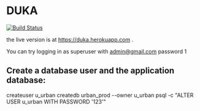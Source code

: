 # DUKA
[![Build Status](https://travis-ci.org/kipkemei/duka.svg?branch=master)](https://travis-ci.org/kipkemei/duka)

the live version is at https://duka.herokuapp.com .

You can try logging in as superuser with admin@gmail.com password 1


## Create a database user and the application database:
createuser u_urban
createdb urban_prod --owner u_urban
psql -c "ALTER USER u_urban WITH PASSWORD '123'"

